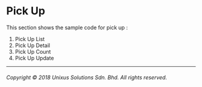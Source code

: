 # Pick Up

This section shows the sample code for pick up :

1. Pick Up List
2. Pick Up Detail
3. Pick Up Count
4. Pick Up Update

---

###### Copyright © 2018 Unixus Solutions Sdn. Bhd. All rights reserved.



